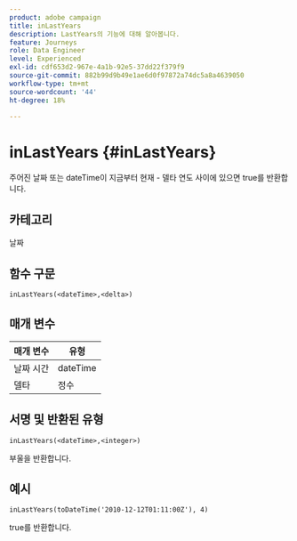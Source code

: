 ```yaml
---
product: adobe campaign
title: inLastYears
description: LastYears의 기능에 대해 알아봅니다.
feature: Journeys
role: Data Engineer
level: Experienced
exl-id: cdf653d2-967e-4a1b-92e5-37dd22f379f9
source-git-commit: 882b99d9b49e1ae6d0f97872a74dc5a8a4639050
workflow-type: tm+mt
source-wordcount: '44'
ht-degree: 18%

---
```


# inLastYears {#inLastYears}

주어진 날짜 또는 dateTime이 지금부터 현재 - 델타 연도 사이에 있으면 true를 반환합니다.

## 카테고리

날짜

## 함수 구문

`inLastYears(<dateTime>,<delta>)`

## 매개 변수

| 매개 변수 | 유형 |
|-----------|------------------|
| 날짜 시간 | dateTime |
| 델타 | 정수 |

## 서명 및 반환된 유형

`inLastYears(<dateTime>,<integer>)`

부울을 반환합니다.

## 예시

`inLastYears(toDateTime('2010-12-12T01:11:00Z'), 4)`

true를 반환합니다.
